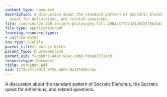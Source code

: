 ```yaml
---
content_type: resource
description: A discussion about the standard pattern of Socratic Elenchus, the Socratic
  quest for definitions, and related questions.
file: /courses/24-200-ancient-philosophy-fall-2004/1772c321d915875bdb630a165988c3ac_euthyhdo.pdf
file_type: application/pdf
learning_resource_types:
- Lecture Notes
ocw_type: OCWFile
parent_title: Lecture Notes
parent_type: CourseSection
parent_uid: f2ab5dc3-d40c-98ec-c4b0-f8ba67771a8d
resourcetype: Document
title: euthyhdo.pdf
uid: 1772c321-d915-875b-db63-0a165988c3ac
---
```

A discussion about the standard pattern of Socratic Elenchus, the Socratic quest for definitions, and related questions.